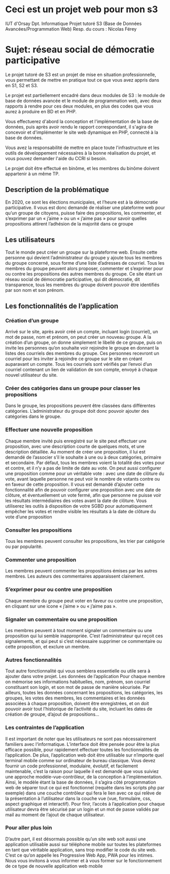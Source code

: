 # Ceci est un projet web pour mon s3

IUT d'Orsay
Dpt. Informatique
Projet tutoré S3 (Base de Données Avancées/Programmation Web)
Resp. du cours : Nicolas Férey

# Sujet: réseau social de démocratie participative

Le projet tutoré de S3 est un projet de mise en situation professionnelle, vous permettant de mettre en pratique tout ce que vous avez appris dans en S1, S2 et S3.

Le projet est partiellement encadré dans deux modules de S3 : le module de base de données avancée et le module de programmation web, avec deux rapports à rendre pour ces deux modules, en plus des codes que vous aurez à produire en BD et en PHP.

Vous effectuerez d'abord la conception et l'implémentation de la base de données, puis après avoir rendu le rapport correspondant, il s'agira de concevoir et d'implémenter le site web dynamique en PHP, connecté à la base de données.

Vous avez la responsabilité de mettre en place toute l'infrastructure et les outils de développement nécessaires à la bonne réalisation du projet, et vous pouvez demander l'aide du CCRI si besoin.

Le projet doit être effectué en binôme, et les membres du binôme doivent appartenir à un même TP.

## Description de la problématique

En 2020, ce sont les élections municipales, et l’heure est à la démocratie participative. Il vous
est donc demandé de réaliser une plateforme web pour qu’un groupe de citoyens, puisse faire
des propositions, les commenter, et s’exprimer par un « j’aime » ou un « j’aime pas » pour
savoir quelles propositions attirent l’adhésion de la majorité dans ce groupe

## Les utilisateurs

Tout le monde peut créer un groupe sur la plateforme web. Ensuite cette personne qui devient
l’administrateur du groupe y ajoute tous les membres du groupe concerné, sous forme d’une
liste d’adresses de courriel. Tous les membres du groupe peuvent alors proposer, commenter
et s’exprimer pour ou contre les propositions des autres membres du groupe. Ce site étant un
réseau social de démocratie participative, qui dit démocratie, dit transparence, tous les
membres du groupe doivent pouvoir être identifiés par son nom et son prénom.

## Les fonctionnalités de l’application

### Création d’un groupe

Arrivé sur le site, après avoir créé un compte, incluant login (courriel), un mot de passe, nom et
prénom, on peut créer un nouveau groupe. A la création d’un groupe, on donne simplement le
libellé de ce groupe, puis on invite les personnes qu’on souhaite voir rejoindre le groupe en
donnant la listes des courriels des membres du groupe. Ces personnes recevront un courriel
pour les inviter à rejoindre ce groupe sur le site en créant auparavant un compte. Tous les
courriels sont vérifiés par l’envoi d’un courriel contenant un lien de validation de son compte,
envoyé à chaque nouvel utilisateur du site.

### Créer des catégories dans un groupe pour classer les propositions

Dans le groupe, les propositions peuvent être classées dans différentes catégories.
L’administrateur du groupe doit donc pouvoir ajouter des catégories dans le groupe.

### Effectuer une nouvelle proposition

Chaque membre invité puis enregistré sur le site peut effectuer une proposition, avec une
description courte de quelques mots, et une description détaillée. Au moment de créer une
proposition, il lui est demandé de l’associer s’il le souhaite à une ou à deux catégories, primaire
et secondaire. Par défaut, tous les membres voient la totalité des votes pour et contre, et il n’y a
pas de limite de date au vote.
On peut aussi configurer une proposition comme pour un véritable vote : avec une date de
clôture du vote, avant laquelle personne ne peut voir le nombre de votants contre ou en faveur
de cette proposition. Il vous est demandé d’ajouter cette fonctionnalité afin de pouvoir configurer
une proposition avec une date de clôture, et éventuellement un vote fermé, afin que personne
ne puisse voir les résultats intermédiaires des votes avant la date de clôture. Vous utiliserez les
outils à disposition de votre SGBD pour automatiquement empêcher les votes et rendre visible
les résultats à la date de clôture du vote d’une proposition

### Consulter les propositions

Tous les membres peuvent consulter les propositions, les trier par catégorie ou par popularité.

### Commenter une proposition

Les membres peuvent commenter les propositions émises par les autres membres. Les auteurs
des commentaires apparaissent clairement.

### S’exprimer pour ou contre une proposition

Chaque membre du groupe peut voter en faveur ou contre une proposition, en cliquant sur une
icone « j’aime » ou « j’aime pas ».

### Signaler un commentaire ou une proposition

Les membres peuvent à tout moment signaler un commentaire ou une proposition qui lui
semble inappropriée. C’est l’administrateur qui reçoit ces signalements, et qui peut si c’est
nécessaire supprimer ce commentaire ou cette proposition, et exclure un membre.

### Autres fonctionnalités

Tout autre fonctionnalité qui vous semblera essentielle ou utile sera à ajouter dans votre projet.
Les données de l’application
Pour chaque membre on mémorise ses informations habituelles, nom, prénom, son courriel
constituant son login, et son mot de passe de manière sécurisée. Par ailleurs, toutes les
données concernant les propositions, les catégories, les groupes, les votes des membres, les
commentaires et les données associées à chaque proposition, doivent être enregistrées, et on
doit pouvoir avoir tout l’historique de l’activité du site, incluant les dates de création de groupe,
d’ajout de propositions...

### Les contraintes de l’application

Il est important de noter que les utilisateurs ne sont pas nécessairement familiers avec
l‘informatique. L’interface doit être pensée pour être la plus efficace possible, pour rapidement
effectuer toutes les fonctionnalités de l’application. De plus, l’application web doit être utilisable
sur n’importe quel terminal mobile comme sur ordinateur de bureau classique.
Vous devez fournir un code professionnel, modulaire, évolutif, et facilement maintenable, c’est
la raison pour laquelle il est demandé que vous suiviez une approche modèle-vue-contrôleur,
de la conception à l’implémentation. Ainsi, le modèle étant la base de données, il s’agira côté
programmation web de séparer tout ce qui est fonctionnel (requête dans les scripts php par
exemple) dans une couche contrôleur qui fera le lien avec ce qui relève de la présentation à
l’utilisateur dans la couche vue (vue, formulaire, css, aspect graphique et interactif).
Pour finir, l’accès à l’application pour chaque utilisateur devra être sécurisé par un login et un
mot de passe validés par mail au moment de l’ajout de chaque utilisateur.

### Pour aller plus loin

D’autre part, il est désormais possible qu’un site web soit aussi une application utilisable aussi
sur téléphone mobile sur toutes les plateformes en tant que véritable application, sans trop
modifier le code du site web. C’est ce qu’on appelle les Progressive Web App, PWA pour les
intimes. Nous vous invitons à vous informer et à vous former sur le fonctionnement de ce type
de nouvelle application web mobile
